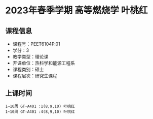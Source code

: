 # 2023年春季学期 高等燃烧学 叶桃红






## 课程信息

- 课程号：PEET6104P.01
- 学分：3
- 教学类型：理论课
- 开课单位：热科学和能源工程系
- 课程类别：硕士
- 课程层次：研究生课程

## 上课时间

```
1~10周 GT-A401 :1(8,9,10) 叶桃红
1~10周 GT-A401 :4(8,9,10) 叶桃红
```

